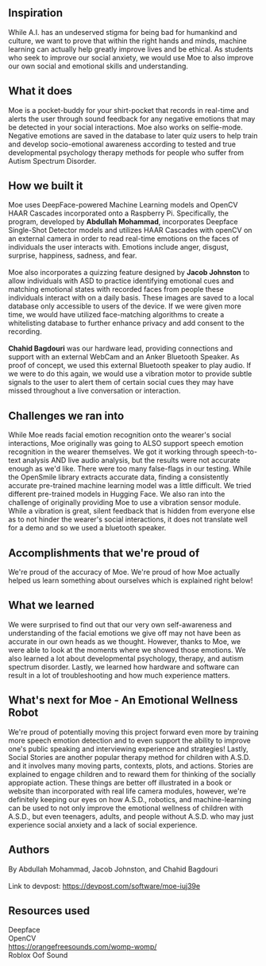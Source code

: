 ## Inspiration
While A.I. has an undeserved stigma for being bad for humankind and culture, we want to prove that within the right hands and minds, machine learning can actually help greatly improve lives and be ethical. As students who seek to improve our social anxiety, we would use Moe to also improve our own social and emotional skills and understanding.

## What it does
Moe is a pocket-buddy for your shirt-pocket that records in real-time and alerts the user through sound feedback for any negative emotions that may be detected in your social interactions. Moe also works on selfie-mode. Negative emotions are saved in the database to later quiz users to help train and develop socio-emotional awareness according to tested and true developmental psychology therapy methods for people who suffer from Autism Spectrum Disorder.

## How we built it
Moe uses DeepFace-powered Machine Learning models and OpenCV HAAR Cascades incorporated onto a Raspberry Pi. Specifically, the program, developed by **Abdullah Mohammad**, incorporates Deepface Single-Shot Detector models and utilizes HAAR Cascades with openCV on an external camera in order to read real-time emotions on the faces of individuals the user interacts with. Emotions include anger, disgust, surprise, happiness, sadness, and fear. \
\
Moe also incorporates a quizzing feature designed by **Jacob Johnston** to allow individuals with ASD to practice identifying emotional cues and matching emotional states with recorded faces from people these individuals interact with on a daily basis. These images are saved to a local database only accessible to users of the device. If we were given more time, we would have utilized face-matching algorithms to create a whitelisting database to further enhance privacy and add consent to the recording. \
\
**Chahid Bagdouri** was our hardware lead, providing connections and support with an external WebCam and an Anker Bluetooth Speaker. As proof of concept, we used this external Bluetooth speaker to play audio. If we were to do this again, we would use a vibration motor to provide subtle signals to the user to alert them of certain social cues they may have missed throughout a live conversation or interaction.

## Challenges we ran into
While Moe reads facial emotion recognition onto the wearer's social interactions, Moe originally was going to ALSO support speech emotion recognition in the wearer themselves. We got it working through speech-to-text analysis AND live audio analysis, but the results were not accurate enough as we'd like. There were too many false-flags in our testing. While the OpenSmile library extracts accurate data, finding a consistently accurate pre-trained machine learning model was a little difficult. We tried different pre-trained models in Hugging Face. We also ran into the challenge of originally providing Moe to use a vibration sensor module. While a vibration is great, silent feedback that is hidden from everyone else as to not hinder the wearer's social interactions, it does not translate well for a demo and so we used a bluetooth speaker.

## Accomplishments that we're proud of
We're proud of the accuracy of Moe. We're proud of how Moe actually helped us learn something about ourselves which is explained right below!

## What we learned
We were surprised to find out that our very own self-awareness and understanding of the facial emotions we give off may not have been as accurate in our own heads as we thought. However, thanks to Moe, we were able to look at the moments where we showed those emotions. We also learned a lot about developmental psychology, therapy, and autism spectrum disorder. Lastly, we learned how hardware and software can result in a lot of troubleshooting and how much experience matters.

## What's next for Moe - An Emotional Wellness Robot
We're proud of potentially moving this project forward even more by training more speech emotion detection and to even support the ability to improve one's public speaking and interviewing experience and strategies! Lastly, Social Stories are another popular therapy method for children with A.S.D. and it involves many moving parts, contexts, plots, and actions. Stories are explained to engage children and to reward them for thinking of the socially appropiate action. These things are better off illustrated in a book or website than incorporated with real life camera modules, however, we're definitely keeping our eyes on how A.S.D., robotics, and machine-learning can be used to not only improve the emotional wellness of children with A.S.D., but even teenagers, adults, and people without A.S.D. who may just experience social anxiety and a lack of social experience.

## Authors
By Abdullah Mohammad, Jacob Johnston, and Chahid Bagdouri \
\
Link to devpost: https://devpost.com/software/moe-iuj39e

## Resources used
Deepface \
OpenCV \
https://orangefreesounds.com/womp-womp/ \
Roblox Oof Sound
